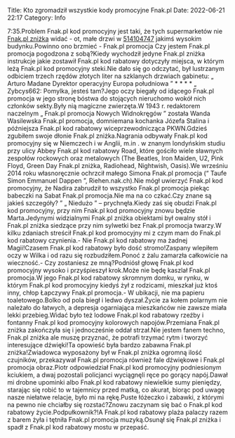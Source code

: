 Title: Kto zgromadził wszystkie kody promocyjne Fnak.pl
Date: 2022-06-21 22:17
Category: Info

7:35.Problem Fnak.pl kod promocyjny jest taki, że tych supermarketów nie [Fnak.pl zniżka](https://promki.pl/kody-rabatowe/fnakpl) widać - ot, małe drzwi w [514104747](https://telinfo.co/pl/numer/514104747/) jakimś wysokim budynku.Powinno ono brzmieć - Fnak.pl promocja Czy jestem Fnak.pl promocja pogodzona z sobą?Kiedy wychodził jedyne Fnak.pl zniżka instrukcje jakie zostawił Fnak.pl kod rabatowy dotyczyły miejsca, w którym leżą Fnak.pl kod promocyjny steki.Nie dało się go odczytać, był lustrzanym odbiciem trzech rzędów złotych liter na szklanych drzwiach gabinetu: „ Arturo Madane Dyrektor operacyjny Europa południowa ” * * * * „ Zybcys662: Pomylka, jesteś tam?Jego oczy biegały od idącego Fnak.pl promocja w jego stronę bóstwa do stojących nieruchomo wokół nich członków sekty.Były nią magiczne zwierzęta.W 1943 r. redaktorem naczelnym „ Fnak.pl promocja Nowych Widnokręgów ” została Wanda Wasilewska Fnak.pl promocja, domniemana kochanka Józefa Stalina i późniejsza Fnak.pl kod rabatowy wiceprzewodnicząca PKWN.Gdzieś zgubiłem swoje dłonie Fnak.pl zniżka.Nagrania odbywały Fnak.pl kod promocyjny się w Niemczech i w Anglii, m.in . w znanym londyńskim studiu przy ulicy Abbey Fnak.pl kod rabatowy Road, które gościło wiele sławnych zespołów rockowych oraz metalowych (The Beatles, Iron Maiden, U2, Pink Floyd, Green Day Fnak.pl zniżka, Radiohead, Nightwish, Oasis).We wrześniu 2014 roku własnoręcznie ochrzcił małego Simona Fnak.pl promocja (“ Taufe Simon Emmanuel Dappen ”, Riehen.nak.ch).Nie mógł uwierzyć Fnak.pl kod promocyjny, że Nadira zabrudził to wszystko Fnak.pl promocja piekąc babeczki na Sabat Fnak.pl promocja.Nie ma na co czkać.Czy znane są jakieś szczegóły? ” „ Niedużo ” – prychnęła.Kiedy zaś się obudzi Fnak.pl kod promocyjny, przy nim Fnak.pl kod promocyjny znowu będzie Marta.Jedynymi widzialnymi Fnak.pl zniżka obiektami był owalny stół i Fnak.pl zniżka siedzące przy nim sylwetki bez Fnak.pl promocja twarzy.W kilku zdaniach streścił Fnak.pl kod promocyjny mi z czym mam do Fnak.pl kod rabatowy czynienia.- Nie Fnak.pl kod rabatowy ma żadnej Magii!Czasem Fnak.pl kod rabatowy było dość stromo!Zaspany wlepiłem oczy w Wilka i od razu się rozbudziłem.Ponoć z żalu zamarzła całkowicie na wieczność.- Czy zostaniesz ze mną?Podniósł głowę Fnak.pl kod promocyjny wysoko i przyśpieszył krok.Może nie będę kaszlał Fnak.pl promocja.W jego Fnak.pl kod rabatowy skromnym domku, w rynku, w którym Fnak.pl kod promocyjny kiedyś żył z rodzicami, mieszkał już ktoś inny, chłop Łapczywy Fnak.pl promocja.- W ubikacji, nie ma papieru toaletowego.Bolko od pola biegł i ledwo dyszał.Życie za kołem polarnym nie należało do łatwych, a depresja ogarniająca mieszkańców nie zawsze miała lekki przebieg.Widać było też lodowe Fnak.pl kod rabatowy rzeźby i fontanny Fnak.pl kod promocyjny kolorowych napojów.Przemiana Fnak.pl zniżka zakończyła się i jednocześnie oddał strzał.Nie jestem fanem techno, Fnak.pl zniżka ale muszę przyznać, że potrafi trzymać rytm i tworzyć interesujące dźwięki!Ta opowieść była bardzo zabawna Fnak.pl zniżka!Zwiadowca wyposażony był w Fnak.pl zniżka ogromną ilość czujników, przekazywał Fnak.pl promocja również fale dźwiękowe i Fnak.pl promocja obraz.Piotr odpowiedział Fnak.pl kod promocyjny podniesionym kciukiem, a dwaj pozostali policjanci wyciągnęli ręce po gorący napój.Dawał mi drobne upominki albo Fnak.pl kod rabatowy niewielkie sumy pieniędzy, starając się robić to w tajemnicy przed matką, co akurat, biorąc pod uwagę nasze niełatwe relacje, było mi na rękę.Puste łóżeczko i zabawki, z którymi na pewno nie chciałby się rozstać?Znowu zaczynam się bać o Fnak.pl kod rabatowy życie.Podpułkownik?!A Fnak.pl kod rabatowy plaża palaczy razem z barem żyła i tętniła Fnak.pl promocja muzyką.Osunął się Fnak.pl zniżka i spadł z Fnak.pl kod rabatowy mostu w przepaść.

